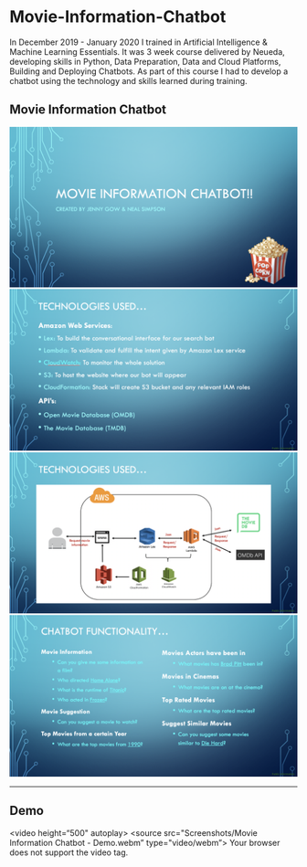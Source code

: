 # Movie-Information-Chatbot
In December 2019 - January 2020 I trained in Artificial Intelligence & Machine Learning Essentials.
It was 3 week course delivered by Neueda, developing skills in Python, Data Preparation, Data and Cloud Platforms, Building and Deploying Chatbots. As part of this course I had to develop a chatbot using the technology and skills learned during training.

<h2>Movie Information Chatbot</h2>

<img src="/Screenshots/Movie Information Chatbot - Presentation 1.png"/>
<img src="/Screenshots/Movie Information Chatbot - Presentation 2.png"/>
<img src="/Screenshots/Movie Information Chatbot - Presentation 3.png"/>
<img src="/Screenshots/Movie Information Chatbot - Presentation 4.png"/>

---

<h2> Demo </h2>

<video height=“500" autoplay>
  <source src="Screenshots/Movie Information Chatbot - Demo.webm” type="video/webm”>
  Your browser does not support the video tag.
</video>

